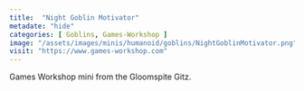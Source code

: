 ```yaml
---
title:  "Night Goblin Motivator"
metadate: "hide"
categories: [ Goblins, Games-Workshop ]
image: "/assets/images/minis/humanoid/goblins/NightGoblinMotivator.png"
visit: "https://www.games-workshop.com"
---
```

Games Workshop mini from the Gloomspite Gitz.